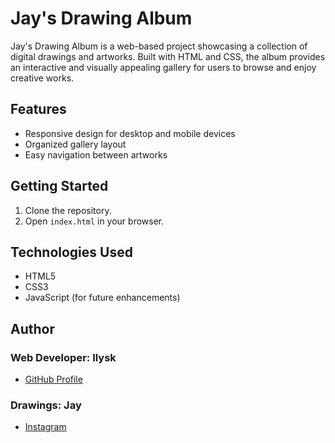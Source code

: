# Jay's Drawing Album

Jay's Drawing Album is a web-based project showcasing a collection of digital drawings and artworks. Built with HTML and CSS, the album provides an interactive and visually appealing gallery for users to browse and enjoy creative works.

## Features

- Responsive design for desktop and mobile devices
- Organized gallery layout
- Easy navigation between artworks

## Getting Started

1. Clone the repository.
2. Open `index.html` in your browser.

## Technologies Used

- HTML5
- CSS3
- JavaScript (for future enhancements)

## Author

### Web Developer: Ilysk
- [GitHub Profile](https://github.com/Psychopatate-spec)

### Drawings: Jay
- [Instagram](https://www.instagram.com/loafingjay/)

